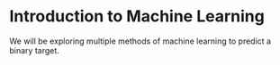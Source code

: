 # Introduction to Machine Learning

We will be exploring multiple methods of machine learning to predict a binary target.

